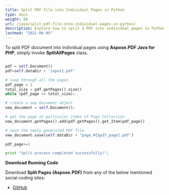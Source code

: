 ```yaml
---
title: Split PDF File into Individual Pages in Python
type: docs
weight: 80
url: /java/split-pdf-file-into-individual-pages-in-python/
description: Explore how to split a PDF into individual pages in Python using Aspose.PDF, allowing for easy page extraction and management.
lastmod: "2021-06-05"
---
```


To split PDF document into individual pages using **Aspose.PDF Java for PHP**, simply invoke **SplitAllPages** class.

```python

pdf = self.Document()
pdf=self.dataDir + 'input1.pdf'

# loop through all the pages
pdf_page = 1
total_size = pdf.getPages().size()
while (pdf_page <= total_size):

# create a new Document object
new_document = self.Document();

# get the page at particular index of Page Collection
new_document.getPages().add(pdf.getPages().get_Item(pdf_page))

# save the newly generated PDF file
new_document.save(self.dataDir + "page_#{$pdf_page}.pdf")

pdf_page+=1

print "Split process completed successfully!";
```

**Download Running Code**

Download **Split Pages (Aspose.PDF)** from any of the below mentioned social coding sites:

- [GitHub](https://github.com/aspose-pdf/Aspose.PDF-for-Java/blob/master/Plugins/Aspose_Pdf_Java_for_Python/test/WorkingWithPages/SplitAllPages/SplitAllPages.py)

